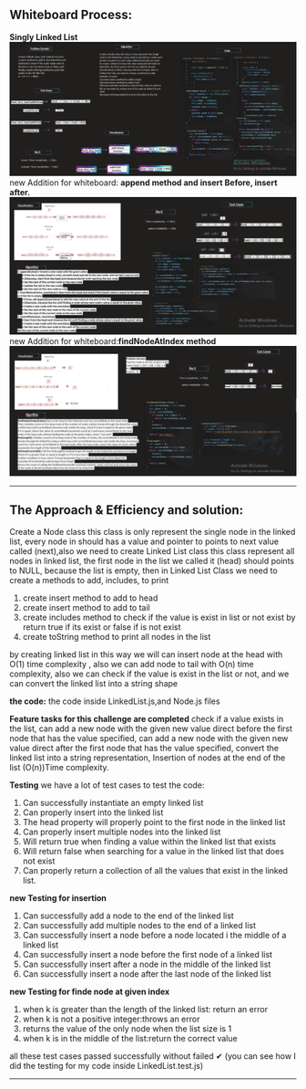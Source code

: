 
## Whiteboard Process:

**Singly Linked List**
![linked-list-image](linked-list-image.png)
new Addition for whiteboard: **append method and insert Before, insert after.**
![insertion-linked-list-image](insertion.png)
new Addition for whiteboard:**findNodeAtIndex method**
![find_node_at_given_index.png](find_node_at_given_index_.png)
____________________

## The Approach & Efficiency and solution:

 Create a Node class this class is only represent the single node in the linked list, every node in should has a value and pointer to points to next value called (next),also we need to create  Linked List class this class represent all nodes in linked list, the first node in the list we called it (head) should points to NULL, because the list is empty, then in Linked List Class we need to create a methods to add, includes, to print

1. create insert method to add to head
2. create insert method to add to tail
3. create includes method to check if the value is exist in list or not exist by return true if its exist or false if is not exist
4. create toString method to print all nodes in the list

by creating linked list in this way we will can insert node at the head with O(1) time complexity
, also we can add node to tail with O(n) time complexity, also we can check if the value is exist in the list or not, and we can convert the linked list into a string shape

**the code:**
the code inside LinkedList.js,and Node.js files

**Feature tasks for this challenge are completed**
check if a value exists in the list,
can add a new node with the given new value direct before the first node that has the value specified,
can add a new node with the given new value direct after the first node that has the value specified,
convert the linked list into a string representation,
Insertion of nodes at the end of the list (O(n))Time complexity.

**Testing**
we have a lot of test cases to test the code:

1. Can successfully instantiate an empty linked list
2. Can properly insert into the linked list
3. The head property will properly point to the first node in the linked list
4. Can properly insert multiple nodes into the linked list
5. Will return true when finding a value within the linked list that exists
6. Will return false when searching for a value in the linked list that does not exist
7. Can properly return a collection of all the values that exist in the linked list.

**new Testing for insertion**

1. Can successfully add a node to the end of the linked list
2. Can successfully add multiple nodes to the end of a linked list
3. Can successfully insert a node before a node located i the middle of a linked list
4. Can successfully insert a node before the first node of a linked list
5. Can successfully insert after a node in the middle of the linked list
6. Can successfully insert a node after the last node of the linked list

**new Testing for finde node at given index**

1. when k is greater than the length of the linked list: return an error
2. when k is not a positive integer:throws an error
3. returns the value of the only node when the list size is 1
4. when k is in the middle of the list:return the correct value



all these test cases passed successfully without failed ✔
(you can see how I did the testing for my code inside LinkedList.test.js)



_________




